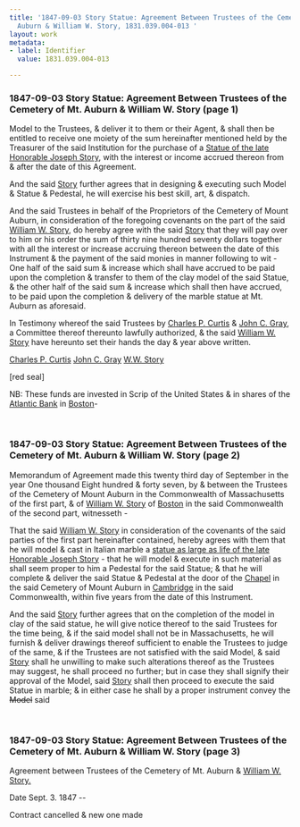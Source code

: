 ```yaml
---
title: '1847-09-03 Story Statue: Agreement Between Trustees of the Cemetery of Mt.
  Auburn & William W. Story, 1831.039.004-013 '
layout: work
metadata:
- label: Identifier
  value: 1831.039.004-013

---
```

<div class="pages">
<div id="page-1130627">
<h3><a name="page-1130627">1847-09-03 Story Statue: Agreement Between Trustees of the Cemetery of Mt. Auburn &amp; William W. Story (page 1)</a></h3>
<div class="page-content">
<p>Model to the Trustees, &amp; deliver it to them or<span class='line-break'> </span>their Agent, &amp; shall then be entitled to receive<span class='line-break'> </span>one moiety of the sum hereinafter mentioned<span class='line-break'> </span>held by the Treasurer of the said Institution<span class='line-break'> </span>for the purchase of a <a href='/pages/subjects/56255' title='Joseph Story Statue'>Statue of the late<span class='line-break'> </span>Honorable Joseph Story</a>, with the interest or<span class='line-break'> </span>income accrued thereon from &amp; after the date<span class='line-break'> </span>of this Agreement.</p>
<p>And the said <a href='/pages/subjects/53238' title='Story, William W.'>Story</a> further<span class='line-break'> </span>agrees that in designing &amp; executing such<span class='line-break'> </span>Model &amp; Statue &amp; Pedestal, he will exercise his<span class='line-break'> </span>best skill, art, &amp; dispatch.</p>
<p>And the said Trustees in<span class='line-break'> </span>behalf of the Proprietors of the Cemetery of Mount<span class='line-break'> </span>Auburn, in consideration of the foregoing<span class='line-break'> </span>covenants on the part of the said <a href='/pages/subjects/53238' title='Story, William W.'>William<span class='line-break'> </span>W. Story</a>, do hereby agree with the said <a href='/pages/subjects/53238' title='Story, William W.'>Story</a><span class='line-break'> </span>that they will pay over to him or his order<span class='line-break'> </span>the sum of thirty nine hundred seventy dollars together with<span class='line-break'> </span>all the interest or increase accruing thereon<span class='line-break'> </span>between the date of this Instrument &amp; the<span class='line-break'> </span>payment of the said monies in manner<span class='line-break'> </span>following to wit - One half of the said sum<span class='line-break'> </span>&amp; increase which shall have accrued to be<span class='line-break'> </span>paid upon the completion &amp; transfer to them<span class='line-break'> </span>of the clay model of the said Statue, &amp; the<span class='line-break'> </span>other half of the said sum &amp; increase which<span class='line-break'> </span>shall then have accrued, to be paid upon <span class='line-break'> </span>the completion &amp; delivery of the marble statue<span class='line-break'> </span>at Mt. Auburn as aforesaid.</p>
<p>In Testimony whereof the said Trus<span class='line-break'></span>tees by <a href='/pages/subjects/54773' title='Curtis, Charles P.'>Charles P. Curtis</a> &amp; <a href='/pages/subjects/54916' title='Gray, John C.'>John C. Gray</a>, a Committee<span class='line-break'> </span>thereof thereunto lawfully authorized, &amp; the said<span class='line-break'> </span><a href='/pages/subjects/53238' title='Story, William W.'>William W. Story</a> have hereunto set their hands<span class='line-break'> </span>the day &amp; year above written.</p>
<p><a href='/pages/subjects/54773' title='Curtis, Charles P.'>Charles P. Curtis</a><span class='line-break'> </span><a href='/pages/subjects/54916' title='Gray, John C.'>John C. Gray</a><span class='line-break'> </span><a href='/pages/subjects/53238' title='Story, William W.'>W.W. Story</a></p>
<p>[red seal]</p>
<p>NB: These funds are invested in Scrip of the<span class='line-break'> </span>United States &amp; in shares of the <a href='/pages/subjects/54867' title='Atlantic Bank'>Atlantic Bank</a> <span class='line-break'> </span>in <a href='/pages/subjects/52559' title='Boston, MA'>Boston</a>-</p>
</div>
</div>
<br />
<div id="page-1130628">
<h3><a name="page-1130628">1847-09-03 Story Statue: Agreement Between Trustees of the Cemetery of Mt. Auburn &amp; William W. Story (page 2)</a></h3>
<div class="page-content">
<p>Memorandum of Agreement made this twenty<span class='line-break'> </span>third day of September in the year One<span class='line-break'> </span>thousand Eight hundred &amp; forty seven, by &amp; be<span class='line-break'></span>tween the Trustees of the Cemetery of Mount<span class='line-break'> </span>Auburn in the Commonwealth of Massachu<span class='line-break'></span>setts of the first part, &amp; of <a href='/pages/subjects/53238' title='Story, William W.'>William W. Story</a> of<span class='line-break'> </span><a href='/pages/subjects/52559' title='Boston, MA'>Boston</a> in the said Commonwealth of the<span class='line-break'> </span>second part, witnesseth -</p>
<p>That the said <a href='/pages/subjects/53238' title='Story, William W.'>William W. Story</a> in<span class='line-break'> </span>consideration of the covenants of the said par<span class='line-break'></span>ties of the first part hereinafter contained,<span class='line-break'> </span>hereby agrees with them that he will model<span class='line-break'> </span>&amp; cast in Italian marble a <a href='/pages/subjects/56255' title='Joseph Story Statue'>statue as large<span class='line-break'> </span>as life of the late Honorable Joseph Story</a> - that<span class='line-break'> </span>he will model &amp; execute in such material as<span class='line-break'> </span>shall seem proper to him a Pedestal for the<span class='line-break'> </span>said Statue; &amp; that he will complete &amp; deliver<span class='line-break'> </span>the said Statue &amp; Pedestal at the door of the <span class='line-break'> </span><a href='/pages/subjects/53239' title='Bigelow Chapel'><!--Bigelow-->Chapel</a> in the said Cemetery of Mount Auburn<span class='line-break'> </span>in <a href='/pages/subjects/53203' title='Cambridge, MA'>Cambridge</a> in the said Commonwealth, <span class='line-break'> </span>within five years from the date of this Instru<span class='line-break'></span>ment.</p>
<p>And the said <a href='/pages/subjects/53238' title='Story, William W.'>Story</a> further agrees that <span class='line-break'> </span>on the completion of the model in clay of<span class='line-break'> </span>the said statue, he will give notice thereof<span class='line-break'> </span>to the said Trustees for the time being, &amp; if<span class='line-break'> </span>the said model shall not be in Massachu<span class='line-break'></span>setts, he will furnish &amp; deliver drawings thereof<span class='line-break'> </span>sufficient to enable the Trustees to judge of<span class='line-break'> </span>the same, &amp; if the Trustees are not satisfied <span class='line-break'> </span>with the said Model, &amp; said <a href='/pages/subjects/53238' title='Story, William W.'>Story</a> shall he<span class='line-break'> </span>unwilling to make such alterations thereof<span class='line-break'> </span>as the Trustees may suggest, he shall proceed<span class='line-break'> </span>no further; but in case they shall signify<span class='line-break'> </span>their approval of the Model, said <a href='/pages/subjects/53238' title='Story, William W.'>Story</a><span class='line-break'> </span>shall then proceed to execute the said Statue<span class='line-break'> </span>in marble; &amp; in either case he shall by a <span class='line-break'> </span>proper instrument convey the <del>Model</del> said</p>
</div>
</div>
<br />
<div id="page-1130629">
<h3><a name="page-1130629">1847-09-03 Story Statue: Agreement Between Trustees of the Cemetery of Mt. Auburn &amp; William W. Story (page 3)</a></h3>
<div class="page-content">
<p>Agreement between <span class='line-break'> </span>Trustees of the Cemetery<span class='line-break'> </span>of Mt. Auburn<span class='line-break'> </span>&amp;<span class='line-break'> </span><ins><a href='/pages/subjects/53238' title='Story, William W.'>William W. Story</a>.</ins></p>
<p>Date <date when='1847-09-03'>Sept. 3. 1847</date> --</p>
<p>Contract cancelled<span class='line-break'> </span>&amp; new one made</p>
</div>
</div>
<br />
</div>
